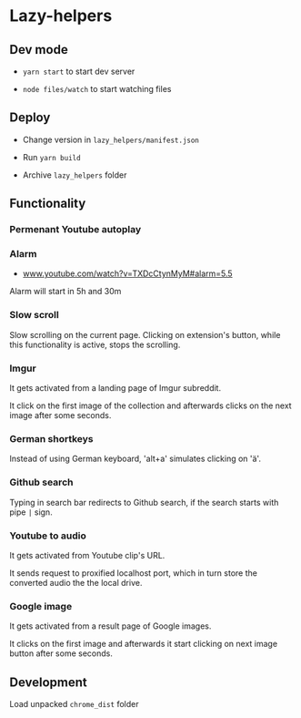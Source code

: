 # Lazy-helpers

## Dev mode

- `yarn start` to start dev server

- `node files/watch` to start watching files

## Deploy

- Change version in `lazy_helpers/manifest.json`

- Run `yarn build`

- Archive `lazy_helpers` folder

## Functionality

### Permenant Youtube autoplay

### Alarm

- www.youtube.com/watch?v=TXDcCtynMyM#alarm=5.5

Alarm will start in 5h and 30m

### Slow scroll

Slow scrolling on the current page. Clicking on extension's button, while this functionality is active, stops the scrolling.

### Imgur

It gets activated from a landing page of Imgur subreddit.

It click on the first image of the collection and afterwards clicks on the next image after some seconds.

### German shortkeys

Instead of using German keyboard, 'alt+a' simulates clicking on 'ä'.

### Github search

Typing in search bar redirects to Github search, if the search starts with pipe `|` sign.  

### Youtube to audio

It gets activated from Youtube clip's URL.

It sends request to proxified localhost port, which in turn store the converted audio the the local drive.

### Google image

It gets activated from a result page of Google images.

It clicks on the first image and afterwards it start clicking on next image button after some seconds.

## Development

Load unpacked `chrome_dist` folder
